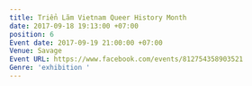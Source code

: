 ```yaml
---
title: Triển Lãm Vietnam Queer History Month
date: 2017-09-18 19:13:00 +07:00
position: 6
Event date: 2017-09-19 21:00:00 +07:00
Venue: Savage
Event URL: https://www.facebook.com/events/812754358903521
Genre: 'exhibition '
---
```


